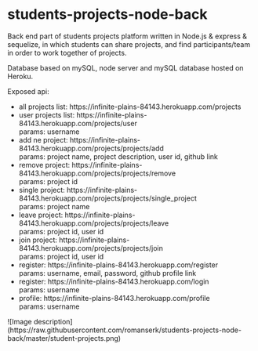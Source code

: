 # students-projects-node-back

Back end part of students projects platform written in Node.js & express & sequelize, in which students can share projects, and find participants/team in order to work together of projects.

Database based on mySQL, node server and mySQL database hosted on Heroku.

Exposed api:

<ul>
  <li> 
    all projects list: https://infinite-plains-84143.herokuapp.com/projects 
  </li>
  <li>
    user projects list: https://infinite-plains-84143.herokuapp.com/projects/user
    <br/>params: username
  </li>
  <li>
    add ne project: https://infinite-plains-84143.herokuapp.com/projects/projects/add
    <br/>params: project name, project description, user id, github link
  </li>
  <li>
    remove project: https://infinite-plains-84143.herokuapp.com/projects/projects/remove
    <br/>params: project id
  </li>
  <li>
    single project: https://infinite-plains-84143.herokuapp.com/projects/projects/single_project
    <br/>params: project name
  </li>
  <li>
    leave project: https://infinite-plains-84143.herokuapp.com/projects/projects/leave
    <br/>params: project id, user id
  </li>
  <li>
    join project: https://infinite-plains-84143.herokuapp.com/projects/projects/join
    <br/>params: project id, user id
  </li>
  <li>
    register: https://infinite-plains-84143.herokuapp.com/register
    <br/>params: username, email, password, github profile link
  </li>
  <li>
    register: https://infinite-plains-84143.herokuapp.com/login
    <br/>params: username
  </li>
  <li>
    profile: https://infinite-plains-84143.herokuapp.com/profile
    <br/>params: username
  </li>
</ul>
![Image description](https://raw.githubusercontent.com/romanserk/students-projects-node-back/master/student-projects.png)

    

